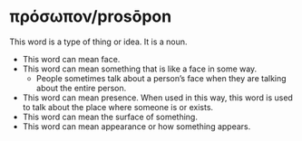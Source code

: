 # πρόσωπον/prosōpon
This word is a type of thing or idea. It is a noun. 

* This word can mean face.
* This word can mean something that is like a face in some way.
    * People sometimes talk about a person’s face when they are talking about the entire person. 
* This word can mean presence. When used in this way, this word is used to talk about the place where someone is or exists. 
* This word can mean the surface of something. 
* This word can mean appearance or how something appears. 
